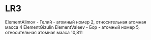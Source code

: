 # LR3
ElementAlimov - Гелий - атомный номер 2, относительная атомная масса 4
ElementGizulin
ElementValeev - Бор - атомный номер 5, относительная атомная мааса 10,811

